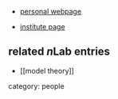 
* [personal webpage](http://m.zie.de)

* [institute page](http://home.mathematik.uni-freiburg.de/ziegler/Ziegler.html)

## related $n$Lab entries

* [[model theory]]

category: people
